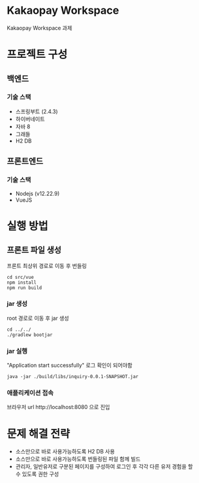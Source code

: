 # Kakaopay Workspace
Kakaopay Workspace 과제

# 프로젝트 구성
## 백엔드
### 기술 스택

- 스프링부트 (2.4.3)
- 하이버네이트
- 자바 8
- 그래들
- H2 DB

## 프론트엔드
### 기술 스택
- Nodejs (v12.22.9)
- VueJS

# 실행 방법
## 프론트 파일 생성
프론트 최상위 경로로 이동 후 번들링
```
cd src/vue
npm install
npm run build
```
### jar 생성
root 경로로 이동 후 jar 생성
```
cd ../../
./gradlew bootjar
```
### jar 실행
"Application start successfully" 로그 확인이 되어야함
```
java -jar ./build/libs/inquiry-0.0.1-SNAPSHOT.jar
```

### 애플리케이션 접속
브라우저 url http://localhost:8080 으로 진입

# 문제 해결 전략
- 소스만으로 바로 사용가능하도록 H2 DB 사용
- 소스만으로 바로 사용가능하도록 번들링된 파일 함께 빌드
- 관리자, 일반유저로 구분된 페이지를 구성하여 로그인 후 각각 다른 유저 경험을 할 수 있도록 권한 구성